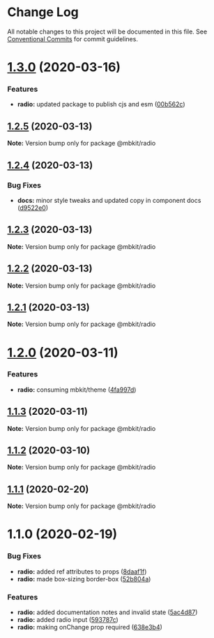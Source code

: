 # Change Log

All notable changes to this project will be documented in this file.
See [Conventional Commits](https://conventionalcommits.org) for commit guidelines.

# [1.3.0](https://github.com/mindbody/design-system/compare/@mbkit/radio@1.2.5...@mbkit/radio@1.3.0) (2020-03-16)


### Features

* **radio:** updated package to publish cjs and esm ([00b562c](https://github.com/mindbody/design-system/commit/00b562c5098ebabfee01fe07877608288c275dd7))





## [1.2.5](https://github.com/mindbody/design-system/compare/@mbkit/radio@1.2.4...@mbkit/radio@1.2.5) (2020-03-13)

**Note:** Version bump only for package @mbkit/radio





## [1.2.4](https://github.com/mindbody/design-system/compare/@mbkit/radio@1.2.3...@mbkit/radio@1.2.4) (2020-03-13)


### Bug Fixes

* **docs:** minor style tweaks and updated copy in component docs ([d9522e0](https://github.com/mindbody/design-system/commit/d9522e0f1470800e3103793208e24a84739a5888))





## [1.2.3](https://github.com/mindbody/design-system/compare/@mbkit/radio@1.2.2...@mbkit/radio@1.2.3) (2020-03-13)

**Note:** Version bump only for package @mbkit/radio





## [1.2.2](https://github.com/mindbody/design-system/compare/@mbkit/radio@1.2.1...@mbkit/radio@1.2.2) (2020-03-13)

**Note:** Version bump only for package @mbkit/radio





## [1.2.1](https://github.com/mindbody/design-system/compare/@mbkit/radio@1.2.0...@mbkit/radio@1.2.1) (2020-03-13)

**Note:** Version bump only for package @mbkit/radio





# [1.2.0](https://github.com/mindbody/design-system/compare/@mbkit/radio@1.1.3...@mbkit/radio@1.2.0) (2020-03-11)


### Features

* **radio:** consuming mbkit/theme ([4fa997d](https://github.com/mindbody/design-system/commit/4fa997dcaa08f78aab68cf72798dd13ca024365b))





## [1.1.3](https://github.com/mindbody/design-system/compare/@mbkit/radio@1.1.2...@mbkit/radio@1.1.3) (2020-03-11)

**Note:** Version bump only for package @mbkit/radio





## [1.1.2](https://github.com/mindbody/design-system/compare/@mbkit/radio@1.1.1...@mbkit/radio@1.1.2) (2020-03-10)

**Note:** Version bump only for package @mbkit/radio





## [1.1.1](https://github.com/mindbody/design-system/compare/@mbkit/radio@1.1.0...@mbkit/radio@1.1.1) (2020-02-20)

**Note:** Version bump only for package @mbkit/radio





# 1.1.0 (2020-02-19)


### Bug Fixes

* **radio:** added ref attributes to props ([8daaf1f](https://github.com/mindbody/design-system/commit/8daaf1f24dfd2d5b19691809feeb70edc182b03e))
* **radio:** made box-sizing border-box ([52b804a](https://github.com/mindbody/design-system/commit/52b804af0dfb0c44125551c0db597187e9f69b22))


### Features

* **radio:** added documentation notes and invalid state ([5ac4d87](https://github.com/mindbody/design-system/commit/5ac4d8741e72c471652ece83c96bb4149c7b129f))
* **radio:** added radio input ([593787c](https://github.com/mindbody/design-system/commit/593787cb64965cc548b7405dc8ef636e05e11036))
* **radio:** making onChange prop required ([638e3b4](https://github.com/mindbody/design-system/commit/638e3b4b4e40d21042f11caa60cd15fbcb67038a))
